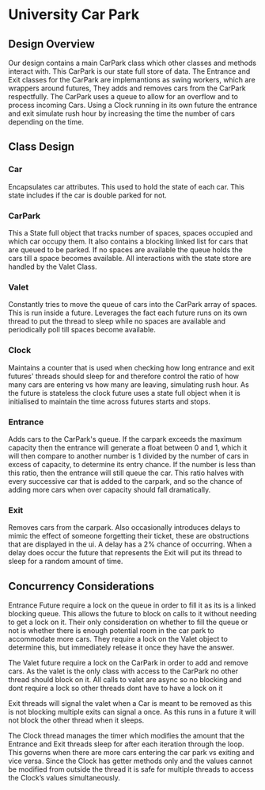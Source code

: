 # University Car Park

## Design Overview

Our design contains a main CarPark class which other classes and methods
interact with. This CarPark is our state full store of data. The Entrance and
Exit classes for the CarPark are implemantions as swing workers, which are
wrappers around futures, They adds and removes cars from the CarPark
respectfully. The CarPark uses a queue to allow for an overflow and to process
incoming Cars. Using a Clock running in its own future the entrance and exit
simulate rush hour by increasing the time the number of cars depending on the
time.

## Class Design

### Car

Encapsulates car attributes. This used to hold the state of each car. This state
includes if the car is double parked for not.

### CarPark

This a State full object that tracks number of spaces, spaces occupied and which
car occupy them. It also contains a blocking linked list for cars that are
queued to be parked. If no spaces are available the queue holds the cars till a
space becomes available. All interactions with the state store are handled by
the Valet Class.

### Valet

Constantly tries to move the queue of cars into the CarPark array of spaces.
This is run inside a future. Leverages the fact each future runs on its own
thread to put the thread to sleep while no spaces are available and periodically
poll till spaces become available.

### Clock

Maintains a counter that is used when checking how long entrance and exit
futures' threads should sleep for and therefore control the ratio of how many
cars are entering vs how many are leaving, simulating rush hour. As the future
is stateless the clock future uses a state full object when it is initialised to
maintain the time across futures starts and stops.

### Entrance

Adds cars to the CarPark's queue. If the carpark exceeds the maximum capacity
then the entrance will generate a float between 0 and 1, which it will then
compare to another number is 1 divided by the number of cars in excess of
capacity, to determine its entry chance. If the number is less than this ratio,
then the entrance will still queue the car. This ratio halves with every
successive car that is added to the carpark, and so the chance of adding more
cars when over capacity should fall dramatically.

### Exit

Removes cars from the carpark. Also occasionally introduces delays to mimic the
effect of someone forgetting their ticket, these are obstructions that are
displayed in the ui. A delay has a 2% chance of occurring. When a delay does
occur the future that represents the Exit will put its thread to sleep for a
random amount of time.

## Concurrency Considerations

Entrance Future require a lock on the queue in order to fill it as its is a
linked blocking queue. This allows the future to block on calls to it without
needing to get a lock on it. Their only consideration on whether to fill the
queue or not is whether there is enough potential room in the car park to
accommodate more cars. They require a lock on the Valet object to determine
this, but immediately release it once they have the answer.

The Valet future require a lock on the CarPark in order to add and remove cars.
As the valet is the only class with access to the CarPark no other thread should
block on it. All calls to valet are async so no blocking and dont require a lock
so other threads dont have to have a lock on it

Exit threads will signal the valet when a Car is meant to be removed as this is
not blocking multiple exits can signal a once. As this runs in a future it will
not block the other thread when it sleeps.

The Clock thread manages the timer which modifies the amount that the Entrance
and Exit threads sleep for after each iteration through the loop. This governs
when there are more cars entering the car park vs exiting and vice versa. Since
the Clock has getter methods only and the values cannot be modified from outside
the thread it is safe for multiple threads to access the Clock’s values
simultaneously.
